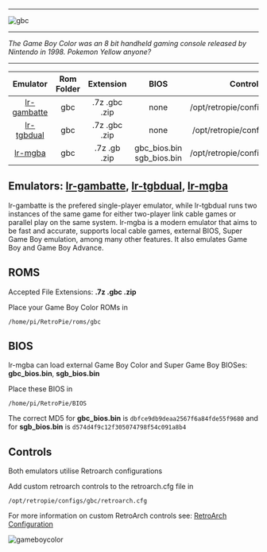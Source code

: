 ***
![gbc](https://cloud.githubusercontent.com/assets/10035308/12191836/672b3014-b596-11e5-9bbe-bcafd30bb402.png)
***
_The Game Boy Color was an 8 bit handheld gaming console released by Nintendo in 1998. Pokemon Yellow anyone?_

***

| Emulator | Rom Folder | Extension | BIOS |  Controller Config |
| :---: | :---: | :---: | :---: | :---: |
| [lr-gambatte](https://github.com/libretro/gambatte-libretro) | gbc  | .7z .gbc .zip | none | /opt/retropie/configs/gbc/retroarch.cfg |
| [lr-tgbdual](https://github.com/libretro/tgbdual-libretro) | gbc  | .7z .gbc .zip | none | /opt/retropie/configs/gb/retroarch.cfg |
| [lr-mgba](https://github.com/libretro/mgba) | gbc  | .7z .gb .zip | gbc_bios.bin sgb_bios.bin | /opt/retropie/configs/gbc/retroarch.cfg |

## Emulators: [lr-gambatte](https://github.com/libretro/gambatte-libretro), [lr-tgbdual](https://github.com/libretro/tgbdual-libretro),  [lr-mgba](https://github.com/libretro/mgba)

lr-gambatte is the prefered single-player emulator, while lr-tgbdual runs two instances of the same game for either two-player link cable games or parallel play on the same system.
lr-mgba is a modern emulator that aims to be fast and accurate, supports local cable games, external BIOS, Super Game Boy emulation, among many other features. It also emulates Game Boy and Game Boy Advance.

## ROMS

Accepted File Extensions: **.7z .gbc .zip**

Place your Game Boy Color ROMs in
```
/home/pi/RetroPie/roms/gbc
```

## BIOS

lr-mgba can load external Game Boy Color and Super Game Boy BIOSes: **gbc_bios.bin**, **sgb_bios.bin**

Place these BIOS in
```
/home/pi/RetroPie/BIOS
```

The correct MD5 for **gbc_bios.bin** is `dbfce9db9deaa2567f6a84fde55f9680` and for **sgb_bios.bin** is `d574d4f9c12f305074798f54c091a8b4`

## Controls

Both emulators utilise Retroarch configurations

Add custom retroarch controls to the retroarch.cfg file in
```shell
/opt/retropie/configs/gbc/retroarch.cfg
```
For more information on custom RetroArch controls see: [RetroArch Configuration](RetroArch-Configuration)

![gameboycolor](https://cloud.githubusercontent.com/assets/10035308/7334404/bd65e496-eb4e-11e4-82e6-78494534d305.png)
